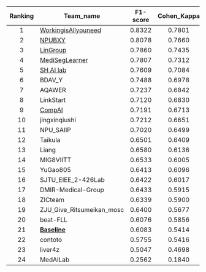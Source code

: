 | Ranking | Team_name           | F1-score | Cohen_Kappa | Average_Score |
|:------------:|---------------------|:----------:|:-------------:|:---------------:|
| 1          | [WorkingisAllyouneed](https://github.com/ZHEGG/miccai2023) | 0.8322   | 0.7801      | 0.8062        |
| 2          | [NPUBXY](https://github.com/aa1234241/lld_submit)              | 0.8078   | 0.7660      | 0.7869        |
| 3          | [LinGroup](https://github.com/WillbeD0ne/LLD_LinGroup)            | 0.7860   | 0.7435      | 0.7647        |
| 4          | [MediSegLearner](https://github.com/Jiangj512/LLD_Project)      | 0.7807   | 0.7312      | 0.7560        |
| 5          | [SH AI lab](https://github.com/bjtbgbg/Lesion-Classifier)           | 0.7609   | 0.7084      | 0.7346        |
| 6          | BDAV_Y              | 0.7488   | 0.6978      | 0.7233        |
| 7          | AQAWER              | 0.7237   | 0.6842      | 0.7040        |
| 8          | LinkStart           | 0.7120   | 0.6830      | 0.6975        |
| 9          | [CompAI](https://github.com/hannesk95/LLD-MMRI-CompAI/tree/master)            | 0.7191   | 0.6713      | 0.6951        |
| 10         | jingxinqiushi       | 0.7212   | 0.6651      | 0.6932        |
| 11         | NPU_SAIIP           | 0.7020   | 0.6499      | 0.6760        |
| 12         | Taikula             | 0.6501   | 0.6409      | 0.6455        |
| 13         | Liang               | 0.6580   | 0.6136      | 0.6358        |
| 14         | MIG8VIITT           | 0.6533   | 0.6005      | 0.6269        |
| 15         | YuGao805            | 0.6413   | 0.6096      | 0.6255        |
| 16         | SJTU_EIEE_2-426Lab  | 0.6422   | 0.6017      | 0.6219        |
| 17         | DMIR-Medical-Group  | 0.6433   | 0.5915      | 0.6174        |
| 18         | ZICteam             | 0.6339   | 0.5900      | 0.6119        |
| 19         | ZJU_Give_Ritsumeikan_mosc | 0.6400 | 0.5677 | 0.6038        |
| 20         | beat-FLL            | 0.6076   | 0.5856      | 0.5966        |
| 21         | [**Baseline**](https://github.com/LMMMEng/LLD-MMRI2023/tree/main/main)            | 0.6083   | 0.5414      | 0.5748        |
| 22         | contoto             | 0.5755   | 0.5416      | 0.5586        |
| 23         | liver4z             | 0.5047   | 0.4698      | 0.4872        |
| 24         | MedAILab            | 0.2562   | 0.1840      | 0.2201        |
